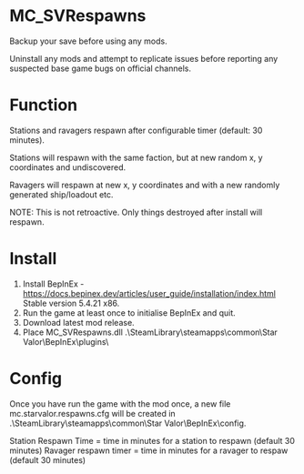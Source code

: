 # MC_SVRespawns  
  
Backup your save before using any mods.  
  
Uninstall any mods and attempt to replicate issues before reporting any suspected base game bugs on official channels.  

Function 
=======  
Stations and ravagers respawn after configurable timer (default: 30 minutes).  
  
Stations will respawn with the same faction, but at new random x, y coordinates and undiscovered.  
  
Ravagers will respawn at new x, y coordinates and with a new randomly generated ship/loadout etc.  

NOTE: This is not retroactive.  Only things destroyed after install will respawn.  
  
Install  
=======  
1. Install BepInEx - https://docs.bepinex.dev/articles/user_guide/installation/index.html Stable version 5.4.21 x86.  
2. Run the game at least once to initialise BepInEx and quit.  
3. Download latest mod release.  
4. Place MC_SVRespawns.dll .\SteamLibrary\steamapps\common\Star Valor\BepInEx\plugins\  
  
Config  
=====  
Once you have run the game with the mod once, a new file mc.starvalor.respawns.cfg will be created in .\SteamLibrary\steamapps\common\Star Valor\BepInEx\config.  
  
Station Respawn Time = time in minutes for a station to respawn (default 30 minutes)
Ravager respawn timer = time in minutes for a ravager to respaw (default 30 minutes)
  

